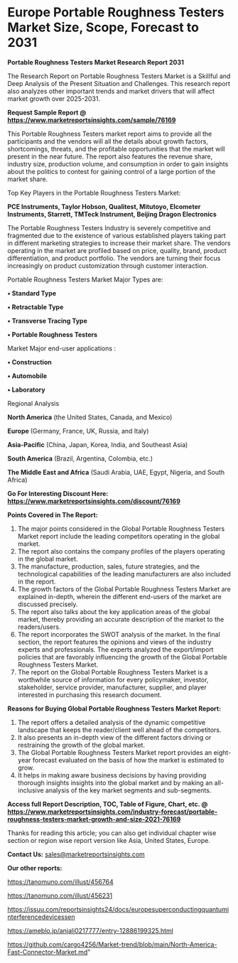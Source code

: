 # Europe Portable Roughness Testers Market Size, Scope, Forecast to 2031

<strong>Portable Roughness Testers Market Research Report 2031</strong>

The Research Report on Portable Roughness Testers Market is a Skillful and Deep Analysis of the Present Situation and Challenges. This research report also analyzes other important trends and market drivers that will affect market growth over 2025-2031.

<strong>Request Sample Report @ <a href=https://www.marketreportsinsights.com/sample/76169>https://www.marketreportsinsights.com/sample/76169</a></strong>

This Portable Roughness Testers market report aims to provide all the participants and the vendors will all the details about growth factors, shortcomings, threats, and the profitable opportunities that the market will present in the near future. The report also features the revenue share, industry size, production volume, and consumption in order to gain insights about the politics to contest for gaining control of a large portion of the market share.

Top Key Players in the Portable Roughness Testers Market:

<strong>PCE Instruments, Taylor Hobson, Qualitest, Mitutoyo, Elcometer Instruments, Starrett, TMTeck Instrument, Beijing Dragon Electronics</strong>

The Portable Roughness Testers Industry is severely competitive and fragmented due to the existence of various established players taking part in different marketing strategies to increase their market share. The vendors operating in the market are profiled based on price, quality, brand, product differentiation, and product portfolio. The vendors are turning their focus increasingly on product customization through customer interaction.

Portable Roughness Testers Market Major Types are:

<strong>• Standard Type

• Retractable Type

• Transverse Tracing Type

• Portable Roughness Testers</strong>

Market Major end-user applications :

<strong>• Construction

• Automobile

• Laboratory</strong>

Regional Analysis

</u><strong><b>North America</b></strong> (the United States, Canada, and Mexico)

<strong><b>Europe </b></strong>(Germany, France, UK, Russia, and Italy)

<strong><b>Asia-Pacific</b></strong> (China, Japan, Korea, India, and Southeast Asia)

<strong><b>South America</b></strong> (Brazil, Argentina, Colombia, etc.)

<strong><b>The Middle East and Africa</b></strong> (Saudi Arabia, UAE, Egypt, Nigeria, and South Africa)

<strong>Go For Interesting Discount Here: <a href=https://www.marketreportsinsights.com/discount/76169>https://www.marketreportsinsights.com/discount/76169</a></strong>

<strong>Points Covered in The Report:</strong>
<ol>
  <li>The major points considered in the Global Portable Roughness Testers Market report include the leading competitors operating in the global market.</li>
  <li>The report also contains the company profiles of the players operating in the global market.</li>
  <li>The manufacture, production, sales, future strategies, and the technological capabilities of the leading manufacturers are also included in the report.</li>
  <li>The growth factors of the Global Portable Roughness Testers Market are explained in-depth, wherein the different end-users of the market are discussed precisely.</li>
  <li>The report also talks about the key application areas of the global market, thereby providing an accurate description of the market to the readers/users.</li>
  <li>The report incorporates the SWOT analysis of the market. In the final section, the report features the opinions and views of the industry experts and professionals. The experts analyzed the export/import policies that are favorably influencing the growth of the Global Portable Roughness Testers Market.</li>
  <li>The report on the Global Portable Roughness Testers Market is a worthwhile source of information for every policymaker, investor, stakeholder, service provider, manufacturer, supplier, and player interested in purchasing this research document.</li>
</ol>
<strong>Reasons for Buying Global Portable Roughness Testers Market Report:</strong>

<ol>
  <li>The report offers a detailed analysis of the dynamic competitive landscape that keeps the reader/client well ahead of the competitors.</li>
  <li>It also presents an in-depth view of the different factors driving or restraining the growth of the global market.</li>
  <li>The Global Portable Roughness Testers Market report provides an eight-year forecast evaluated on the basis of how the market is estimated to grow.</li>
  <li>It helps in making aware business decisions by having providing thorough insights insights into the global market and by making an all-inclusive analysis of the key market segments and sub-segments.</li>
</ol>
<strong>Access full Report Description, TOC, Table of Figure, Chart, etc. @ <a href=https://www.marketreportsinsights.com/industry-forecast/portable-roughness-testers-market-growth-and-size-2021-76169>https://www.marketreportsinsights.com/industry-forecast/portable-roughness-testers-market-growth-and-size-2021-76169</a></strong>


Thanks for reading this article; you can also get individual chapter wise section or region wise report version like Asia, United States, Europe.

<strong>Contact Us:</strong>
sales@marketreportsinsights.com

<strong>Our other reports:</strong>

<a href=https://tanomuno.com/illust/456764>https://tanomuno.com/illust/456764</a>

<a href=https://tanomuno.com/illust/456231>https://tanomuno.com/illust/456231</a>

<a href=https://issuu.com/reportsinsights24/docs/europesuperconductingquantuminterferencedevicessen>https://issuu.com/reportsinsights24/docs/europesuperconductingquantuminterferencedevicessen</a>

<a href=https://ameblo.jp/anjali0217777/entry-12886199325.html>https://ameblo.jp/anjali0217777/entry-12886199325.html</a>

<a href=https://github.com/cargo4256/Market-trend/blob/main/North-America-Fast-Connector-Market.md>https://github.com/cargo4256/Market-trend/blob/main/North-America-Fast-Connector-Market.md</a>"
